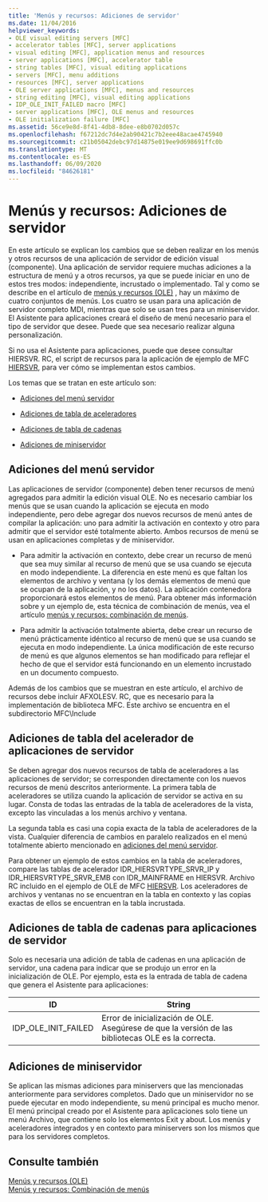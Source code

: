 ```yaml
---
title: 'Menús y recursos: Adiciones de servidor'
ms.date: 11/04/2016
helpviewer_keywords:
- OLE visual editing servers [MFC]
- accelerator tables [MFC], server applications
- visual editing [MFC], application menus and resources
- server applications [MFC], accelerator table
- string tables [MFC], visual editing applications
- servers [MFC], menu additions
- resources [MFC], server applications
- OLE server applications [MFC], menus and resources
- string editing [MFC], visual editing applications
- IDP_OLE_INIT_FAILED macro [MFC]
- server applications [MFC], OLE menus and resources
- OLE initialization failure [MFC]
ms.assetid: 56ce9e8d-8f41-4db8-8dee-e8b0702d057c
ms.openlocfilehash: f67212dc7d4e2ab90421c7b2eee48acae4745940
ms.sourcegitcommit: c21b05042debc97d14875e019ee9d698691ffc0b
ms.translationtype: MT
ms.contentlocale: es-ES
ms.lasthandoff: 06/09/2020
ms.locfileid: "84626181"
---
```

# <a name="menus-and-resources-server-additions"></a>Menús y recursos: Adiciones de servidor

En este artículo se explican los cambios que se deben realizar en los menús y otros recursos de una aplicación de servidor de edición visual (componente). Una aplicación de servidor requiere muchas adiciones a la estructura de menú y a otros recursos, ya que se puede iniciar en uno de estos tres modos: independiente, incrustado o implementado. Tal y como se describe en el artículo de [menús y recursos (OLE)](menus-and-resources-ole.md) , hay un máximo de cuatro conjuntos de menús. Los cuatro se usan para una aplicación de servidor completo MDI, mientras que solo se usan tres para un miniservidor. El Asistente para aplicaciones creará el diseño de menú necesario para el tipo de servidor que desee. Puede que sea necesario realizar alguna personalización.

Si no usa el Asistente para aplicaciones, puede que desee consultar HIERSVR. RC, el script de recursos para la aplicación de ejemplo de MFC [HIERSVR](../overview/visual-cpp-samples.md), para ver cómo se implementan estos cambios.

Los temas que se tratan en este artículo son:

- [Adiciones del menú servidor](#_core_server_menu_additions)

- [Adiciones de tabla de aceleradores](#_core_server_application_accelerator_table_additions)

- [Adiciones de tabla de cadenas](menus-and-resources-container-additions.md)

- [Adiciones de miniservidor](#_core_mini.2d.server_additions)

## <a name="server-menu-additions"></a><a name="_core_server_menu_additions"></a>Adiciones del menú servidor

Las aplicaciones de servidor (componente) deben tener recursos de menú agregados para admitir la edición visual OLE. No es necesario cambiar los menús que se usan cuando la aplicación se ejecuta en modo independiente, pero debe agregar dos nuevos recursos de menú antes de compilar la aplicación: uno para admitir la activación en contexto y otro para admitir que el servidor esté totalmente abierto. Ambos recursos de menú se usan en aplicaciones completas y de miniservidor.

- Para admitir la activación en contexto, debe crear un recurso de menú que sea muy similar al recurso de menú que se usa cuando se ejecuta en modo independiente. La diferencia en este menú es que faltan los elementos de archivo y ventana (y los demás elementos de menú que se ocupan de la aplicación, y no los datos). La aplicación contenedora proporcionará estos elementos de menú. Para obtener más información sobre y un ejemplo de, esta técnica de combinación de menús, vea el artículo [menús y recursos: combinación de menús](menus-and-resources-menu-merging.md).

- Para admitir la activación totalmente abierta, debe crear un recurso de menú prácticamente idéntico al recurso de menú que se usa cuando se ejecuta en modo independiente. La única modificación de este recurso de menú es que algunos elementos se han modificado para reflejar el hecho de que el servidor está funcionando en un elemento incrustado en un documento compuesto.

Además de los cambios que se muestran en este artículo, el archivo de recursos debe incluir AFXOLESV. RC, que es necesario para la implementación de biblioteca MFC. Este archivo se encuentra en el subdirectorio MFC\Include

## <a name="server-application-accelerator-table-additions"></a><a name="_core_server_application_accelerator_table_additions"></a>Adiciones de tabla del acelerador de aplicaciones de servidor

Se deben agregar dos nuevos recursos de tabla de aceleradores a las aplicaciones de servidor; se corresponden directamente con los nuevos recursos de menú descritos anteriormente. La primera tabla de aceleradores se utiliza cuando la aplicación de servidor se activa en su lugar. Consta de todas las entradas de la tabla de aceleradores de la vista, excepto las vinculadas a los menús archivo y ventana.

La segunda tabla es casi una copia exacta de la tabla de aceleradores de la vista. Cualquier diferencia de cambios en paralelo realizados en el menú totalmente abierto mencionado en [adiciones del menú servidor](#_core_server_menu_additions).

Para obtener un ejemplo de estos cambios en la tabla de aceleradores, compare las tablas de acelerador IDR_HIERSVRTYPE_SRVR_IP y IDR_HIERSVRTYPE_SRVR_EMB con IDR_MAINFRAME en HIERSVR. Archivo RC incluido en el ejemplo de OLE de MFC [HIERSVR](../overview/visual-cpp-samples.md). Los aceleradores de archivos y ventanas no se encuentran en la tabla en contexto y las copias exactas de ellos se encuentran en la tabla incrustada.

## <a name="string-table-additions-for-server-applications"></a><a name="_core_string_table_additions_for_server_applications"></a>Adiciones de tabla de cadenas para aplicaciones de servidor

Solo es necesaria una adición de tabla de cadenas en una aplicación de servidor, una cadena para indicar que se produjo un error en la inicialización de OLE. Por ejemplo, esta es la entrada de tabla de cadena que genera el Asistente para aplicaciones:

|ID|String|
|--------|------------|
|IDP_OLE_INIT_FAILED|Error de inicialización de OLE. Asegúrese de que la versión de las bibliotecas OLE es la correcta.|

## <a name="miniserver-additions"></a><a name="_core_mini.2d.server_additions"></a>Adiciones de miniservidor

Se aplican las mismas adiciones para miniservers que las mencionadas anteriormente para servidores completos. Dado que un miniservidor no se puede ejecutar en modo independiente, su menú principal es mucho menor. El menú principal creado por el Asistente para aplicaciones solo tiene un menú Archivo, que contiene solo los elementos Exit y about. Los menús y aceleradores integrados y en contexto para miniservers son los mismos que para los servidores completos.

## <a name="see-also"></a>Consulte también

[Menús y recursos (OLE)](menus-and-resources-ole.md)<br/>
[Menús y recursos: Combinación de menús](menus-and-resources-menu-merging.md)
